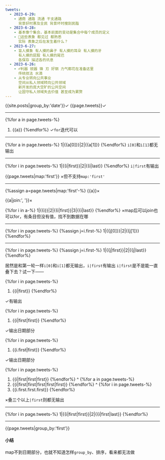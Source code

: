 ```yaml
---
tweets:
  - 2023-6-29:
    - 通商 通路 流通 干支通路
      背景好时惠及全民 背景坏时搜刮民脂
  - 2023-6-28:
    - 基本像个集合，基本前面的变动是集合中每个成员的定义
    - 🌙这些表象 都见过 都熟悉
      实际 表象之后在发生着什么？
  - 2023-6-27:
    - 盲人摸象 有人摸的鼻子 有人摸的耳朵 有人摸的牙
      有人摸的屁股 有人摸的尾巴
      各保存 描述各的讯息
  - 2023-6-26:
    - ♂利器 锐器 锋 刃 好钢 力气都花在准备这里
      传统技法 水滴
    - 从专业转向公共事业
      空间从私人领域转向公共领域
      新开发的庞大空旷的公共空间
      让固守私人领域失去价值 甚至成为累赘
---
```

{{site.posts|group_by:'date'}}✓
{{page.tweets}}✓

---
{%for a in page.tweets-%}
1. {{a}}
{%endfor%}
✓`for`迭代可以

---

{%for a in page.tweets-%}
1|{{a[0]}}|2|{{a[1]}}
{%endfor%}
`i[0]`和`i[1]`都无输出

---

{%for i in page.tweets-%}
1|{{i|first}}|2|{{i|last}}
{%endfor%}
`i|first`有输出

{{page.tweets|map:'first'}}
×但不支持`map:'first'`

---
{%assign a=page.tweets|map:'first'-%}
{{a}}×

{{a|join:', '}}×

{%for i in a-%}
1|{{i}}|2|{{i|first}}|3|{{i|last}}
{%endfor%}
×map后可以join也可以for，有条目但没有值，找不到数据在哪

---

{%for i in page.tweets-%}
{%assign j=i.first-%}
1|{{j[0]}}|2|{{j[1]}}
{%endfor%}

---

{%for i in page.tweets-%}
{%assign j=i.first-%}
1|{{j|first}}|2|{{j|last}}
{%endfor%}

居然是和第一轮一样`i[0]`和`i[1]`都无输出，`i|first`有输出
`i|first`是不是能一直叠下去？试一下——

{%for i in page.tweets-%}
1. {{i|first}}
{%endfor%}

✓有输出

{%for i in page.tweets-%}
1. {{i|first|first}}
{%endfor%}

✓输出日期部分

{%for i in page.tweets-%}
1. {{i.first|first}}
{%endfor%}

✓输出日期部分

{%for i in page.tweets-%}
1. {{i|first|first|first}}
{%endfor%}
^
{%for a in page.tweets-%}
1. {{i|first|first|first|first|first}}
{%endfor%}
^
{%for i in page.tweets-%}
1. {{i.first.first.first}}
{%endfor%}

×叠三个以上`|first`则都无输出

---

{%for i in page.tweets-%}
1|{{i|first|first}}|2|{{i|first|last}}
{%endfor%}

---

{{page.tweets|group_by:'first'}}

#### 小结
map不到日期部分，也就不知道怎样`group_by`、排序，看来都无法做
